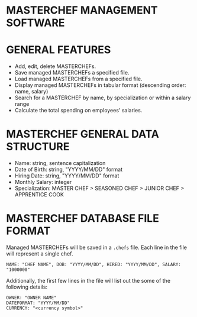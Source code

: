 MASTERCHEF MANAGEMENT SOFTWARE
==============================

# GENERAL FEATURES

* Add, edit, delete MASTERCHEFs.
* Save managed MASTERCHEFs a specified file.
* Load managed MASTERCHEFs from a specified file.
* Display managed MASTERCHEFs in tabular format (descending order: name, salary)
* Search for a MASTERCHEF by name, by specialization or within a salary range
* Calculate the total spending on employees' salaries.

# MASTERCHEF GENERAL DATA STRUCTURE

* Name: string, sentence capitalization
* Date of Birth: string, "YYYY/MM/DD" format
* Hiring Date: string, "YYYY/MM/DD" format
* Monthly Salary: integer
* Specialization: MASTER CHEF > SEASONED CHEF > JUNIOR CHEF > APPRENTICE COOK

# MASTERCHEF DATABASE FILE FORMAT

Managed MASTERCHEFs will be saved in a `.chefs` file. Each line in the file will represent a single chef.
```
NAME: "CHEF NAME", DOB: "YYYY/MM/DD", HIRED: "YYYY/MM/DD", SALARY: "1000000"
```

Additionally, the first few lines in the file will list out the some of the following details:
```
OWNER: "OWNER NAME"
DATEFORMAT: "YYYY/MM/DD"
CURRENCY: "<currency symbol>"
```
